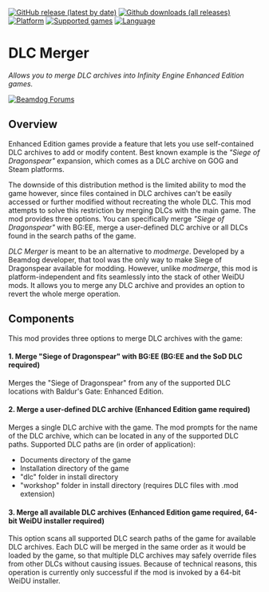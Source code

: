 [![GitHub release (latest by date)](https://img.shields.io/github/v/release/Argent77/A7-DlcMerger?color=darkred&include_prereleases&label=latest%20release)](https://github.com/Argent77/A7-DlcMerger/releases/latest)
[![Github downloads (all releases)](https://img.shields.io/github/downloads/Argent77/A7-DlcMerger/total.svg?color=gold)](https://github.com/Argent77/A7-DlcMerger/releases)
[![Platform](https://img.shields.io/static/v1?label=platform&message=Windows%20%7C%20macOS%20%7C%20Linux%20%7C%20Project%20Infinity&color=informational)](https://github.com/Argent77/A7-DlcMerger/releases/latest)
[![Supported games](https://img.shields.io/static/v1?label=supported%20games&message=BG%3AEE%20%7C%20SoD%20%7C%20BG2%3AEE%20%7C%20EET%20%7C%20IWD%3AEE%20%7C%20PST%3AEE&color=indigo)](https://github.com/Argent77/A7-DlcMerger)
[![Language](https://img.shields.io/static/v1?label=language&message=English%20%7C%20German%20%7C%20Brazilian%20Portuguese%20%7C%20Simplified%20Chinese%20%7C%20Spanish&color=limegreen)](https://github.com/Argent77/A7-DlcMerger)

# DLC Merger
*Allows you to merge DLC archives into Infinity Engine Enhanced Edition games.*

[![Beamdog Forums](https://img.shields.io/static/v1?label=Discussion&message=Beamdog%20Forums&color=444&labelColor=eee&style=for-the-badge)](https://forums.beamdog.com/discussion/71305 "Beamdog Forums")

## Overview
Enhanced Edition games provide a feature that lets you use self-contained DLC archives to add or modify content. Best known example is the *"Siege of Dragonspear"* expansion, which comes as a DLC archive on GOG and Steam platforms.

The downside of this distribution method is the limited ability to mod the game however, since files contained in DLC archives can't be easily accessed or further modified without recreating the whole DLC. This mod attempts to solve this restriction by merging DLCs with the main game. The mod provides three options. You can specifically merge *"Siege of Dragonspear"* with BG:EE, merge a user-defined DLC archive or all DLCs found in the search paths of the game.

*DLC Merger* is meant to be an alternative to *modmerge*. Developed by a Beamdog developer, that tool was the only way to make Siege of Dragonspear available for modding. However, unlike *modmerge*, this mod is platform-independent and fits seamlessly into the stack of other WeiDU mods. It allows you to merge any DLC archive and provides an option to revert the whole merge operation.

## Components
This mod provides three options to merge DLC archives with the game:

#### 1. Merge "Siege of Dragonspear" with BG:EE (BG:EE and the SoD DLC required)

Merges the "Siege of Dragonspear" from any of the supported DLC locations with Baldur's Gate: Enhanced Edition.

#### 2. Merge a user-defined DLC archive (Enhanced Edition game required)

Merges a single DLC archive with the game. The mod prompts for the name of the DLC archive, which can be located in any of the supported DLC paths. Supported DLC paths are (in order of application):
- Documents directory of the game
- Installation directory of the game
- "dlc" folder in install directory
- "workshop" folder in install directory (requires DLC files with .mod extension)

#### 3. Merge all available DLC archives (Enhanced Edition game required, 64-bit WeiDU installer required)

This option scans all supported DLC search paths of the game for available DLC archives. Each DLC will be merged in the same order as it would be loaded by the game, so that multiple DLC archives may safely override files from other DLCs without causing issues. Because of technical reasons, this operation is currently only successful if the mod is invoked by a 64-bit WeiDU installer.
